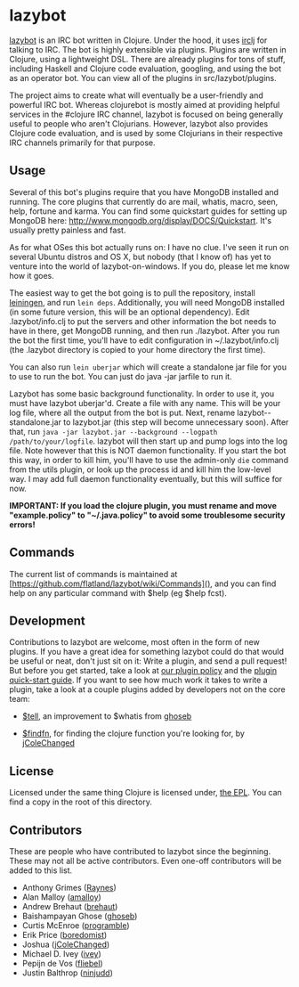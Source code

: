 # lazybot

[lazybot](http://github.com/Raynes/lazybot) is an IRC bot written in Clojure. Under the hood, it uses [irclj](http://github.com/Raynes/irclj) for talking to IRC. The bot is highly extensible via plugins. Plugins are written in Clojure, using a lightweight DSL. There are already plugins for tons of stuff, including Haskell and Clojure code evaluation, googling, and using the bot as an operator bot. You can view all of the plugins in src/lazybot/plugins.

The project aims to create what will eventually be a user-friendly and powerful IRC bot. Whereas clojurebot is mostly aimed at providing helpful services in the #clojure IRC channel, lazybot is focused on being generally useful to people who aren't Clojurians. However, lazybot also provides Clojure code evaluation, and is used by some Clojurians in their respective IRC channels primarily for that purpose.

## Usage 

Several of this bot's plugins require that you have MongoDB installed and running. The core plugins that currently do are mail, whatis, macro, seen, help, fortune and karma. You can find some quickstart guides for setting up MongoDB here: http://www.mongodb.org/display/DOCS/Quickstart. It's usually pretty painless and fast.

As for what OSes this bot actually runs on: I have no clue. I've seen it run on several Ubuntu distros and OS X, but nobody (that I know of) has yet to venture into the world of lazybot-on-windows. If you do, please let me know how it goes.

The easiest way to get the bot going is to pull the repository, install [leiningen](http://github.com/technomancy/leiningen), and run `lein deps`. Additionally, you will need MongoDB installed (in some future version, this will be an optional dependency). Edit .lazybot/info.clj to put the servers and other information the bot needs to have in there, get MongoDB running, and then run ./lazybot. After you run the bot the first time, you'll have to edit configuration in ~/.lazybot/info.clj (the .lazybot directory is copied to your home directory the first time).

You can also run `lein uberjar` which will create a standalone jar file for you to use to run the bot. You can just do java -jar jarfile to run it.

Lazybot has some basic background functionality. In order to use it, you must have lazybot uberjar'd. Create a file with any name. This will be your log file, where all the output from the bot is put. Next, rename lazybot-<version>-standalone.jar to lazybot.jar (this step will become unnecessary soon). After that, run `java -jar lazybot.jar --background --logpath /path/to/your/logfile`. lazybot will then start up and pump logs into the log file. Note however that this is NOT daemon functionality. If you start the bot this way, in order to kill him, you'll have to use the admin-only `die` command from the utils plugin, or look up the process id and kill him the low-level way. I may add full daemon functionality eventually, but this will suffice for now.

**IMPORTANT: If you load the clojure plugin, you must rename and move "example.policy" to "~/.java.policy" to avoid some troublesome security errors!**


## Commands

The current list of commands is maintained at [https://github.com/flatland/lazybot/wiki/Commands](), and you can find help on any particular command with $help <command> (eg $help fcst).

## Development

Contributions to lazybot are welcome, most often in the form of new plugins. If you have a great idea for something lazybot could do that would be useful or neat, don't just sit on it: Write a plugin, and send a pull request! But before you get started, take a look at [our plugin policy][before-plugin] and the [plugin quick-start guide][plugin-guide]. If you want to see how much work it takes to write a plugin, take a look at a couple plugins added by developers not on the core team:

* [$tell][], an improvement to $whatis from [ghoseb][]

* [$findfn][], for finding the clojure function you're looking for, by [jColeChanged][]

## License

Licensed under the same thing Clojure is licensed under, [the EPL](http://www.eclipse.org/legal/epl-v10.html). You can find a copy in the root of this directory.


[before-plugin]: https://github.com/flatland/lazybot/wiki/Read-this-before-writing-your-plugin
[plugin-guide]: https://github.com/flatland/lazybot/wiki/Plugin-quick-start-guide
[$findfn]: https://github.com/flatland/lazybot/compare/544566f7ee740731ca69...da4fcae5f3afe6cc9e6c
[$tell]: https://github.com/flatland/lazybot/commit/b94c36c52271766c07de9f6bfb7c4d2a429ba498
[ghoseb]: https://github.com/ghoseb
[jColeChanged]: https://github.com/jColeChanged

## Contributors

These are people who have contributed to lazybot since the beginning. These may not all be active contributors. Even one-off contributors will be added to this list.

* Anthony Grimes ([Raynes](https://github.com/Raynes))
* Alan Malloy ([amalloy](https://github.com/amalloy))
* Andrew Brehaut ([brehaut](https://github.com/brehaut))
* Baishampayan Ghose ([ghoseb](https://github.com/ghoseb))
* Curtis McEnroe ([programble](https://github.com/programble))
* Erik Price ([boredomist](https://github.com/boredomist))
* Joshua ([jColeChanged](https://github.com/jColeChanged))
* Michael D. Ivey ([ivey](https://github.com/ivey))
* Pepijn de Vos ([fliebel](https://github.com/fliebel))
* Justin Balthrop ([ninjudd](https://github.com/ninjudd))
